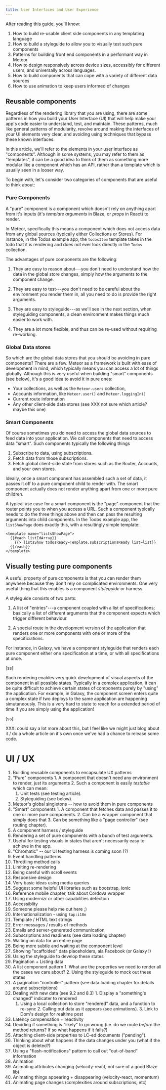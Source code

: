 ```yaml
---
title: User Interfaces and User Experience
---
```


After reading this guide, you'll know:

1. How to build re-usable client side components in any templating language
2. How to build a styleguide to allow you to visually test such pure components
3. Patterns for building front end components in a performant way in Meteor
4. How to design responsively across device sizes, accessibly for different users, and universally across languages.
5. How to build components that can cope with a variety of different data sources
6. How to use animation to keep users informed of changes

## Reusable components

Regardless of the rendering library that you are using, there are some patterns in how you build your User Interface (UI) that will help make your app's code easier to understand, test, and maintain. These patterns, much like general patterns of modularity, revolve around making the interfaces of your UI elements very clear, and avoiding using techniques that bypass these known interfaces.

In this article, we'll refer to the elements in your user interface as "components". Although in some systems, you may refer to them as "templates", it can be a good idea to think of them as something more modular like a component which has an API, rather than a template which is usually seen in a looser way.

To begin with, let's consider two categories of components that are useful to think about:

### Pure Components

A "pure" component is a component which doesn't rely on anything apart from it's inputs (it's *template arguments* in Blaze, or *props* in React) to render. 

In Meteor, specifically this means a component which does not access data from any global sources (typically either Collections or Stores). For instance, in the Todos example app, the `todosItem` template takes in the todo that it is rendering and does not ever look directly in the `Todos` collection.

The advantages of pure components are the following:

 1. They are easy to reason about---you don't need to understand how the data in the global store changes, simply how the arguments to the component change.

 2. They are easy to test---you don't need to be careful about the environment you render them in, all you need to do is provide the right arguments.

 3. They are easy to styleguide---as we'll see in the next section, when styleguiding components, a clean environment makes things much easier to work with.

 4. They are a lot more flexible, and thus can be re-used without requiring re-working.

 ### Global Data stores

 So which are the global data stores that you should be avoiding in pure components? There are a few. Meteor as a framework is built with ease of development in mind, which typically means you can access a lot of things globally. Although this is very useful when building "smart" components (see below), it's a good idea to avoid it in pure ones:

  - Your collections, as well as the `Meteor.users` collection,
  - Accounts information, like `Meteor.user()` and `Meteor.loggingIn()`
  - Current route information
  - Any other client-side data stores (see XXX not sure which article? maybe this one)

### Smart Components

Of course sometimes you do need to access the global data sources to feed data into your application. We call components that need to access data "smart". Such components typically the following things

 1. Subscribe to data, using subscriptions.
 2. Fetch data from those subscriptions.
 3. Fetch global client-side state from stores such as the Router, Accounts, and your own stores.

Ideally, once a smart component has assembled such a set of data, it passes it off to a pure component child to render with. The smart component actually does not render anything apart from one or more pure children.

A typical use case for a smart component is the "page" component that the router points you to when you access a URL. Such a component typically needs to do the three things above and then can pass the resulting arguments into child components. In the Todos example app, the `listShowPage` does exactly this, with a resultingly simple template:

```
<template name="listsShowPage">
  {{#each listIdArray}}
    {{> listsShow todosReady=Template.subscriptionsReady list=list}}
  {{/each}}
</template>
```

## Visually testing pure components

A useful property of pure components is that you can render them anywhere because they don't rely on complicated environments. One very useful thing that this enables is a component _styleguide_ or harness.

A styleguide consists of two parts:

1. A list of "entries"---a component coupled with a list of specifications; basically a list of different arguments that the component expects which trigger different behaviour.

2. A special route in the development version of the application that renders one or more components with one or more of the specificiations.

For instance, in Galaxy, we have a component styleguide that renders each pure component either one specification at a time, or with all specifications at once. 

[ss]

Such rendering enables very quick development of visual aspects of the component in all possible states. Typically in a complex application, it can be quite difficult to achieve certain states of components purely by "using" the application. For example, in Galaxy, the component screen enters quite a complex state if two deploys to the same application are happening simutaneously. This is a very hard to state to reach for a extended period of time if you are simply using the application!

[ss]

XXX: could say a lot more about this, but I feel like we might just blog about it / do a whole article on it's own once we've had a chance to release some code.


# UI / UX

1. Building reusable components to encapsulate UX patterns
  1. "Pure" components
    1. A component that doesn't need any environment to render, just its arguments
    2. Such a component is easily *testable* which can mean:
      1. Unit tests (see testing article).
      2. Styleguiding (see below).
  2. Meteor's global singletons -- how to avoid them in pure components
  3. "Smart" components
    1. A component that fetches data and passes it to one or more pure components.
    2. Can be a wrapper component that simply does that
    3. Can be something like a "page controller" (see routing chapter).
2. A component harness / styleguide
  1. Rendering a set of pure components with a bunch of test arguments.
  2. Useful for testing visuals in states that aren't necessarily easy to achieve in the app.
  3. "Chromatic" -- our UI testing harness is coming soon (?)
2. Event handling patterns
  1. Throttling method calls
  2. Limiting re-rendering
  3. Being careful with scroll events
3. Responsive design
  1. Very basic ideas using media queries
  2. Suggest some helpful UI libraries such as bootstrap, ionic
  3. Reference mobile chapter, talk about Cordova wrapper
  4. Using modernizr or other capabilities detection
4. Accessiblity
  1. Someone please help me out here ;)
5. Internationalization - using `tap:i18n`
  1. Template / HTML text strings
  2. Error messages / results of methods
  3. Emails and server-generated communication
6. Subscriptions and readiness (see data loading chapter)
  1. Waiting on data for an entire page
  2. Being more subtle and waiting at the component level
  3. Showing "scaffolded" data placeholders, ala Facebook (or Galaxy !)
  4. Using the styleguide to develop these states
7. Pagination + Listing data
  1. A list component pattern
    1. What are the properties we need to render all the cases we care about?
    2. Using the styleguide to mock out these states
  2. A pagination "controller" pattern (see data loading chapter for details around subscriptions)
  3. Dealing with new data (see 9.2 and 8.3)
    1. Display a "something's changed" indicater to rendered 
      1. Using a local collection to store "rendered" data, and a function to re-sync
    2. Calling out data as it appears (see animations).
    3. Link to Dom's design for realtime post
8. Latency compensation + reactivity
  1. Deciding if something is "likely" to go wrong (i.e. do we route *before* the method returns? If so what happens if it fails?)
  2. Attaching client-side properties to LC-ed documents ("pending").
  3. Thinking about what happens if the data changes under you (what if the object is deleted?)
  4. Using a "flash-notifications" pattern to call out "out-of-band" information
9. Animation
  1. Animating attributes changing (velocity-react, not sure of a good Blaze lib)
  2. Animating things appearing + disappearing (velocity-react, momentum)
  3. Animating page changes (complexities around subscriptions, etc)

